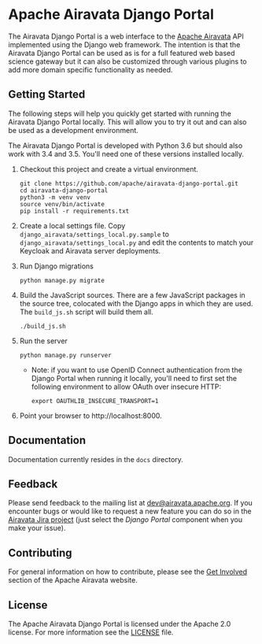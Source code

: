 
# Apache Airavata Django Portal

The Airavata Django Portal is a web interface to the [Apache
Airavata](http://airavata.apache.org/) API implemented using the Django web
framework. The intention is that the Airavata Django Portal can be used as is
for a full featured web based science gateway but it can also be customized
through various plugins to add more domain specific functionality as needed.

## Getting Started

The following steps will help you quickly get started with running the
Airavata Django Portal locally. This will allow you to try it out and can
also be used as a development environment.

The Airavata Django Portal is developed with Python 3.6 but should also work
with 3.4 and 3.5. You'll need one of these versions installed locally.

1. Checkout this project and create a virtual environment.
    ```
    git clone https://github.com/apache/airavata-django-portal.git
    cd airavata-django-portal
    python3 -m venv venv
    source venv/bin/activate
    pip install -r requirements.txt
    ```

2. Create a local settings file. Copy
`django_airavata/settings_local.py.sample` to
`django_airavata/settings_local.py` and edit the contents to match your
Keycloak and Airavata server deployments.

3. Run Django migrations
    ```
    python manage.py migrate
    ```

4. Build the JavaScript sources. There are a few JavaScript packages in the source tree, colocated with the Django apps in which they are used. The `build_js.sh` script will build them all.
    ```
    ./build_js.sh
    ```

5. Run the server
    ```
    python manage.py runserver
    ```
    * Note: if you want to use OpenID Connect authentication from the Django
    Portal when running it locally, you'll need to first set the following
    environment to allow OAuth over insecure HTTP:

        ```
        export OAUTHLIB_INSECURE_TRANSPORT=1
        ```

6. Point your browser to http://localhost:8000.

## Documentation

Documentation currently resides in the `docs` directory.

## Feedback

Please send feedback to the mailing list at <dev@airavata.apache.org>. If you encounter bugs or would like to request a new feature you can do so in the [Airavata Jira project](https://issues.apache.org/jira/projects/AIRAVATA) (just select the *Django Portal* component when you make your issue).

## Contributing

For general information on how to contribute, please see the [Get Involved](http://airavata.apache.org/get-involved.html) section of the Apache Airavata website.

## License

The Apache Airavata Django Portal is licensed under the Apache 2.0 license. For
more information see the [LICENSE](LICENSE) file.